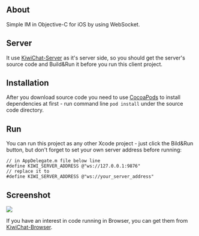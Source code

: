 ## About
Simple IM in Objective-C for iOS by using WebSocket.

## Server
It use [KiwiChat-Server](https://github.com/mconintet/KiwiChat-Server) as it's server side, so you should get the server's source code and Build&Run it before you run this client project.

## Installation
After you download source code you need to use [CocoaPods](https://cocoapods.org/) to install dependencies at first - run command line `pod install` under the source code directory.

## Run
You can run this project as any other Xcode project - just click the Bild&Run button, but don't forget to set your own server address before running:

```objc
// in AppDelegate.m file below line
#define KIWI_SERVER_ADDRESS @"ws://127.0.0.1:9876"
// replace it to
#define KIWI_SERVER_ADDRESS @"ws://your_server_address"
```

## Screenshot
![](https://raw.githubusercontent.com/mconintet/KiwiChat/master/screenshot.gif)

If you have an interest in code running in Browser, you can get them from [KiwiChat-Browser](https://github.com/mconintet/KiwiChat-Browser).